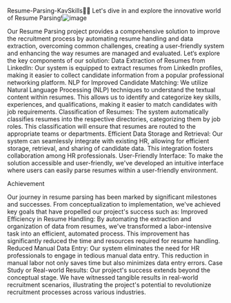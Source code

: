 Resume-Parsing-KavSkills
Let's dive in and explore the innovative world of Resume Parsing!![image](https://github.com/Aasma-Aas/Resume-Parsing-_-KavSkills/assets/125131696/0627e517-9ba8-464d-9dc1-758fcfde39e8)


Our Resume Parsing project provides a comprehensive solution to improve the recruitment process by automating resume handling and data extraction, overcoming common challenges, creating a user-friendly system and enhancing the way resumes are managed and evaluated. Let‘s explore the key components of our solution:
Data Extraction of Resumes from LinkedIn: Our system is equipped to extract resumes from LinkedIn profiles, making it easier to collect candidate information from a popular professional networking platform.
NLP for Improved Candidate Matching: We utilize Natural Language Processing (NLP) techniques to understand the textual content within resumes. This allows us to identify and categorize key skills, experiences, and qualifications, making it easier to match candidates with job requirements.
Classification of Resumes: The system automatically classifies resumes into the respective directories, categorizing them by job roles. This classification will ensure that resumes are routed to the appropriate teams or departments.
Efficient Data Storage and Retrieval: Our system can seamlessly integrate with existing HR, allowing for efficient storage, retrieval, and sharing of candidate data. This integration fosters collaboration among HR professionals.
User-Friendly Interface: To make the solution accessible and user-friendly, we've developed an intuitive interface where users can easily parse resumes within a user-friendly environment.


Achievement

Our journey in resume parsing has been marked by significant milestones and successes. From conceptualization to implementation, we've achieved key goals that have propelled our project's success such as:
Improved Efficiency in Resume Handling: By automating the extraction and organization of data from resumes, we've transformed a labor-intensive task into an efficient, automated process. This improvement has significantly reduced the time and resources required for resume handling.
Reduced Manual Data Entry: Our system eliminates the need for HR professionals to engage in tedious manual data entry. This reduction in manual labor not only saves time but also minimizes data entry errors.
Case Study or Real-world Results: Our project's success extends beyond the conceptual stage. We have witnessed tangible results in real-world recruitment scenarios, illustrating the project's potential to revolutionize recruitment processes across various industries.

